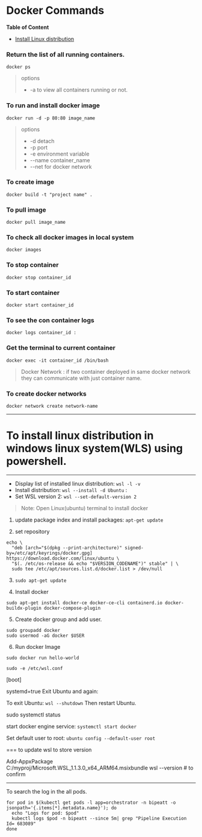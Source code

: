 # Docker Commands

**Table of Content**
- [Install Linux distribution](To-install-linux-distribution-in-windows-linux-system(WLS)-using-powershell)


### Return the list of all running containers.
`docker ps`
> options
>- -a to view all containers running or not.


### To run and install docker image
`docker run -d -p 80:80 image_name`
> options
>- -d detach
>- -p port
>- -e environment variable
>- --name container_name
>- --net for docker network


### To create image
`docker build -t "project name" .`

### To pull image
`docker pull image_name`

### To check all docker images in local system
`docker images`

### To stop container
`docker stop container_id`

### To start container
`docker start container_id`

### To see the con container logs
`docker logs container_id :`

### Get the terminal to current container
`docker exec -it container_id /bin/bash`


>Docker Network : if two container deployed in same docker network they can
communicate with just container name.

### To create docker networks
`docker network create network-name`

---

# To install linux distribution in windows linux system(WLS) using powershell.

---

- Display list of installed linux distribution: `wsl -l -v`
- Install distribution: `wsl --install -d Ubuntu` : 
- Set WSL version 2: `wsl --set-default-version 2` 


> Note: Open Linux(ubuntu) terminal to install docker

1. update package index and install packages: `apt-get update`


2. set repository
```
echo \
  "deb [arch="$(dpkg --print-architecture)" signed-by=/etc/apt/keyrings/docker.gpg] https://download.docker.com/linux/ubuntu \
  "$(. /etc/os-release && echo "$VERSION_CODENAME")" stable" | \
  sudo tee /etc/apt/sources.list.d/docker.list > /dev/null
 ```

3. `sudo apt-get update`

4. Install docker
```
sudo apt-get install docker-ce docker-ce-cli containerd.io docker-buildx-plugin docker-compose-plugin
```

5. Create docker group and add user.
```
sudo groupadd docker
sudo usermod -aG docker $USER

```

6. Run docker Image

`sudo docker run hello-world`

`sudo -e /etc/wsl.conf`

[boot]

systemd=true
Exit Ubuntu and again:

To exit Ubuntu: `wsl --shutdown`
Then restart Ubuntu.

sudo systemctl status

start docker engine service: `systemctl start docker`


Set default user to root: `ubuntu config --default-user root`

=== to update wsl to store version

Add-AppxPackage C:/myproj/Microsoft.WSL_1.1.3.0_x64_ARM64.msixbundle
wsl --version # to confirm


---

To search the log in the all pods.
```
for pod in $(kubectl get pods -l app=orchestrator -n bipeatt -o jsonpath='{.items[*].metadata.name}'); do
  echo "Logs for pod: $pod"
  kubectl logs $pod -n bipeatt --since 5m| grep "Pipeline Execution Id= 683089"
done

```
